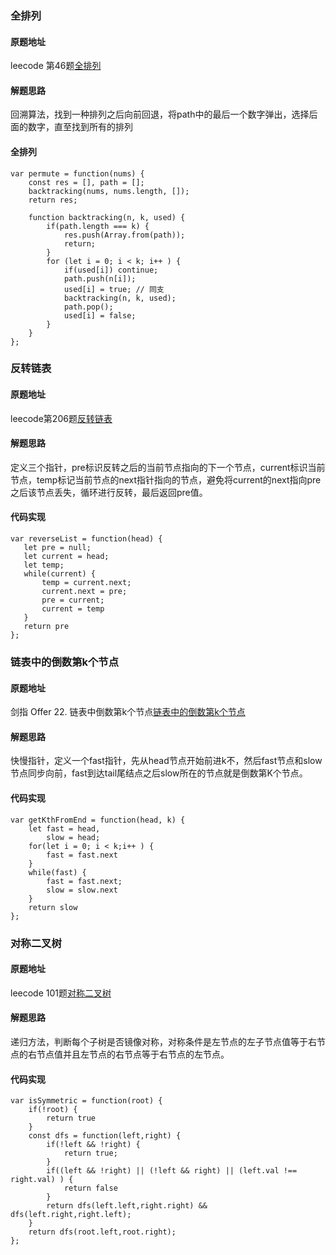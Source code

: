 ### 全排列

#### 原题地址

leecode 第46题[全排列](https://leetcode.cn/problems/permutations/submissions/)

#### 解题思路

回溯算法，找到一种排列之后向前回退，将path中的最后一个数字弹出，选择后面的数字，直至找到所有的排列

#### 全排列

```
var permute = function(nums) {
    const res = [], path = [];
    backtracking(nums, nums.length, []);
    return res;
    
    function backtracking(n, k, used) {
        if(path.length === k) {
            res.push(Array.from(path));
            return;
        }
        for (let i = 0; i < k; i++ ) {
            if(used[i]) continue;
            path.push(n[i]);
            used[i] = true; // 同支
            backtracking(n, k, used);
            path.pop();
            used[i] = false;
        }
    }
};
```

### 反转链表

#### 原题地址

leecode第206题[反转链表](https://leetcode.cn/problems/reverse-linked-list/)

#### 解题思路

定义三个指针，pre标识反转之后的当前节点指向的下一个节点，current标识当前节点，temp标记当前节点的next指针指向的节点，避免将current的next指向pre之后该节点丢失，循环进行反转，最后返回pre值。

#### 代码实现

```
var reverseList = function(head) { 
   let pre = null;
   let current = head;
   let temp;
   while(current) {
       temp = current.next;
       current.next = pre;
       pre = current;
       current = temp
   }
   return pre
};
```

### 链表中的倒数第k个节点

#### 原题地址

剑指 Offer 22. 链表中倒数第k个节点[链表中的倒数第k个节点](https://leetcode.cn/problems/lian-biao-zhong-dao-shu-di-kge-jie-dian-lcof/submissions/)

#### 解题思路

快慢指针，定义一个fast指针，先从head节点开始前进k不，然后fast节点和slow节点同步向前，fast到达tail尾结点之后slow所在的节点就是倒数第K个节点。

#### 代码实现

```
var getKthFromEnd = function(head, k) {
    let fast = head,
        slow = head;
    for(let i = 0; i < k;i++ ) {
        fast = fast.next
    } 
    while(fast) {
        fast = fast.next;
        slow = slow.next
    }
    return slow
};
```

### 对称二叉树

#### 原题地址

leecode 101题[对称二叉树](https://leetcode.cn/problems/symmetric-tree/solution/dui-cheng-er-cha-shu-by-leetcode-solution/)

#### 解题思路

递归方法，判断每个子树是否镜像对称，对称条件是左节点的左子节点值等于右节点的右节点值并且左节点的右节点等于右节点的左节点。

#### 代码实现

```
var isSymmetric = function(root) {
    if(!root) {
        return true
    }
    const dfs = function(left,right) {
        if(!left && !right) {
            return true;
        }
        if((left && !right) || (!left && right) || (left.val !== right.val) ) {
            return false
        }
        return dfs(left.left,right.right) && dfs(left.right,right.left);
    }
    return dfs(root.left,root.right);
};
```



